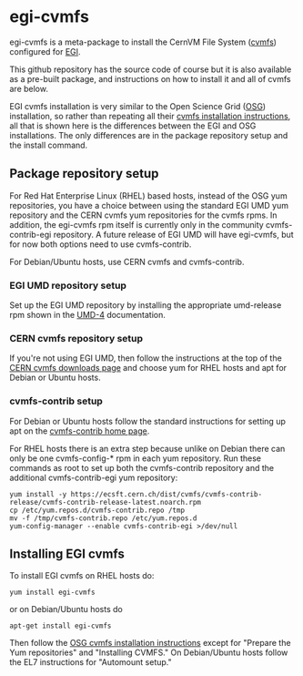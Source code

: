 # egi-cvmfs
egi-cvmfs is a meta-package to install the CernVM File System
([cvmfs](https://cernvm.cern.ch/portal/filesystem)) configured for
[EGI](https://www.egi.eu).

This github repository has the source code of course but it is also
available as a pre-built package, and instructions on how to install it
and all of cvmfs are below.

EGI cvmfs installation is very similar to the Open Science Grid
([OSG](https://opensciencegrid.org)) installation, so rather than
repeating all their
[cvmfs installation instructions](https://opensciencegrid.org/docs/worker-node/install-cvmfs/),
all that is shown here is the differences between the EGI and OSG
installations.  The only differences are in the package repository setup
and the install command.

## Package repository setup

For Red Hat Enterprise Linux (RHEL) based hosts, instead of the OSG yum
repositories, you have a choice between using the standard EGI UMD yum
repository and the CERN cvmfs yum repositories for the cvmfs rpms.  In
addition, the egi-cvmfs rpm itself is currently only in the community
cvmfs-contrib-egi repository.  A future release of EGI UMD will have
egi-cvmfs, but for now both options need to use cvmfs-contrib.

For Debian/Ubuntu hosts, use CERN cvmfs and cvmfs-contrib.

### EGI UMD repository setup

Set up the EGI UMD repository by installing the appropriate umd-release
rpm shown in the
[UMD-4](http://repository.egi.eu/category/umd_releases/distribution/umd-4/)
documentation.

### CERN cvmfs repository setup

If you're not using EGI UMD, then follow the instructions at the top of the
[CERN cvmfs downloads page](https://cernvm.cern.ch/portal/filesystem/downloads)
and choose yum for RHEL hosts and apt for Debian or Ubuntu hosts.

### cvmfs-contrib setup

For Debian or Ubuntu hosts follow the standard instructions for setting up
apt on the [cvmfs-contrib home page](https://cvmfs-contrib.github.io).

For RHEL hosts there is an extra step because unlike on Debian there can
only be one cvmfs-config-* rpm in each yum repository.  Run these
commands as root to set up both the cvmfs-contrib repository and the
additional cvmfs-contrib-egi yum repository:
```
yum install -y https://ecsft.cern.ch/dist/cvmfs/cvmfs-contrib-release/cvmfs-contrib-release-latest.noarch.rpm
cp /etc/yum.repos.d/cvmfs-contrib.repo /tmp
mv -f /tmp/cvmfs-contrib.repo /etc/yum.repos.d
yum-config-manager --enable cvmfs-contrib-egi >/dev/null
```

## Installing EGI cvmfs

To install EGI cvmfs on RHEL hosts do:
```
yum install egi-cvmfs
```
or on Debian/Ubuntu hosts do
```
apt-get install egi-cvmfs
```

Then follow the 
[OSG cvmfs installation instructions](https://opensciencegrid.org/docs/worker-node/install-cvmfs/)
except for "Prepare the Yum repositories" and "Installing CVMFS."
On Debian/Ubuntu hosts follow the EL7 instructions for "Automount setup."
